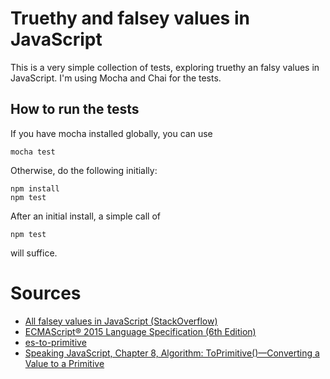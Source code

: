 Truethy and falsey values in JavaScript
===
This is a very simple collection of tests, exploring truethy an falsy values in JavaScript. I'm using Mocha and Chai for the tests.

How to run the tests
---
If you have mocha installed globally, you can use

    mocha test

Otherwise, do the following initially:

    npm install
    npm test

After an initial install, a simple call of

    npm test

will suffice.

Sources
===
- [All falsey values in JavaScript (StackOverflow)](http://stackoverflow.com/questions/19839952/all-falsey-values-in-javascript)
- [ECMAScript® 2015 Language Specification (6th Edition)](http://www.ecma-international.org/ecma-262/6.0/)
- [es-to-primitive](https://github.com/ljharb/es-to-primitive)
- [Speaking JavaScript, Chapter 8, Algorithm: ToPrimitive()—Converting a Value to a Primitive](http://speakingjs.com/es5/ch08.html#toprimitive)